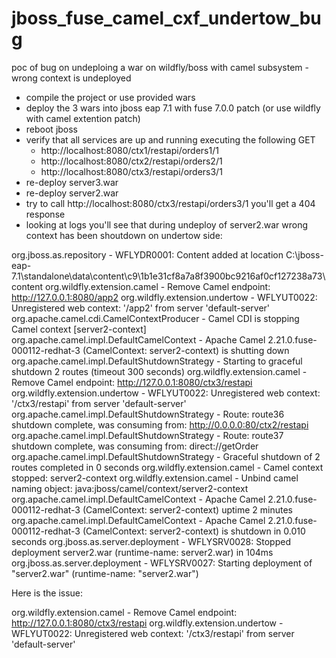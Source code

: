# jboss_fuse_camel_cxf_undertow_bug
poc of bug on undeploing a war on wildfly/boss with camel subsystem - wrong context is undeployed

* compile the project or use provided wars
* deploy the 3 wars into jboss eap 7.1 with fuse 7.0.0 patch (or use wildfly with camel extention patch)
* reboot jboss
* verify that all services are up and running executing the following GET
  * http://localhost:8080/ctx1/restapi/orders1/1
  * http://localhost:8080/ctx2/restapi/orders2/1
  * http://localhost:8080/ctx3/restapi/orders3/1
* re-deploy server3.war
* re-deploy server2.war
* try to call http://localhost:8080/ctx3/restapi/orders3/1 you'll get a 404 response
* looking at logs you'll see that during undeploy of server2.war wrong context has been shoutdown on undertow side:

org.jboss.as.repository - WFLYDR0001: Content added at location C:\jboss-eap-7.1\standalone\data\content\c9\1b1e31cf8a7a8f3900bc9216af0cf127238a73\content
org.wildfly.extension.camel - Remove Camel endpoint: http://127.0.0.1:8080/app2
org.wildfly.extension.undertow - WFLYUT0022: Unregistered web context: '/app2' from server 'default-server'
org.apache.camel.cdi.CamelContextProducer - Camel CDI is stopping Camel context [server2-context]
org.apache.camel.impl.DefaultCamelContext - Apache Camel 2.21.0.fuse-000112-redhat-3 (CamelContext: server2-context) is shutting down
org.apache.camel.impl.DefaultShutdownStrategy - Starting to graceful shutdown 2 routes (timeout 300 seconds)
org.wildfly.extension.camel - Remove Camel endpoint: http://127.0.0.1:8080/ctx3/restapi
org.wildfly.extension.undertow - WFLYUT0022: Unregistered web context: '/ctx3/restapi' from server 'default-server'
org.apache.camel.impl.DefaultShutdownStrategy - Route: route36 shutdown complete, was consuming from: http://0.0.0.0:80/ctx2/restapi
org.apache.camel.impl.DefaultShutdownStrategy - Route: route37 shutdown complete, was consuming from: direct://getOrder
org.apache.camel.impl.DefaultShutdownStrategy - Graceful shutdown of 2 routes completed in 0 seconds
org.wildfly.extension.camel - Camel context stopped: server2-context
org.wildfly.extension.camel - Unbind camel naming object: java:jboss/camel/context/server2-context
org.apache.camel.impl.DefaultCamelContext - Apache Camel 2.21.0.fuse-000112-redhat-3 (CamelContext: server2-context) uptime 2 minutes
org.apache.camel.impl.DefaultCamelContext - Apache Camel 2.21.0.fuse-000112-redhat-3 (CamelContext: server2-context) is shutdown in 0.010 seconds
org.jboss.as.server.deployment - WFLYSRV0028: Stopped deployment server2.war (runtime-name: server2.war) in 104ms
org.jboss.as.server.deployment - WFLYSRV0027: Starting deployment of "server2.war" (runtime-name: "server2.war")

Here is the issue:

org.wildfly.extension.camel - Remove Camel endpoint: http://127.0.0.1:8080/ctx3/restapi
org.wildfly.extension.undertow - WFLYUT0022: Unregistered web context: '/ctx3/restapi' from server 'default-server'
